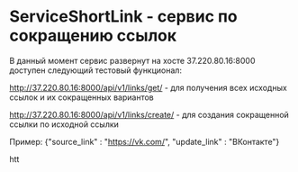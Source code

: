 # ServiceShortLink - сервис по сокращению ссылок

В данный момент сервис развернут на хосте 37.220.80.16:8000 доступен следующий тестовый функционал:


http://37.220.80.16:8000/api/v1/links/get/  - для получения всех исходных ссылок и их сокращенных вариантов


http://37.220.80.16:8000/api/v1/links/create/ - для создания сокращенной ссылки по исходной ссылки

Пример:
{"source_link" : "https://vk.com/",
"update_link" : "ВКонтакте"}

htt


